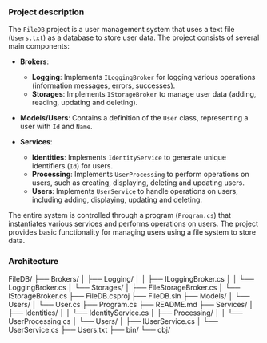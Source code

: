 ﻿### Project description

The `FileDB` project is a user management system that uses a text file (`Users.txt`) as a database to store user data. The project consists of several main components:

- **Brokers**:
     - **Logging**: Implements `ILoggingBroker` for logging various operations (information messages, errors, successes).
     - **Storages**: Implements `IStorageBroker` to manage user data (adding, reading, updating and deleting).

- **Models/Users**: Contains a definition of the `User` class, representing a user with `Id` and `Name`.

- **Services**:
     - **Identities**: Implements `IdentityService` to generate unique identifiers (`Id`) for users.
     - **Processing**: Implements `UserProcessing` to perform operations on users, such as creating, displaying, deleting and updating users.
     - **Users**: Implements `UserService` to handle operations on users, including adding, displaying, updating and deleting.

The entire system is controlled through a program (`Program.cs`) that instantiates various services and performs operations on users. The project provides basic functionality for managing users using a file system to store data.

### Architecture

FileDB/
├── Brokers/
│   ├── Logging/
│   │   ├── ILoggingBroker.cs
│   │   └── LoggingBroker.cs
│   └── Storages/
│       ├── FileStorageBroker.cs
│       └── IStorageBroker.cs
├── FileDB.csproj
├── FileDB.sln
├── Models/
│   └── Users/
│       └── User.cs
├── Program.cs
├── README.md
├── Services/
│   ├── Identities/
│   │   └── IdentityService.cs
│   ├── Processing/
│   │   └── UserProcessing.cs
│   └── Users/
│       ├── IUserService.cs
│       └── UserService.cs
├── Users.txt
├── bin/
└── obj/

